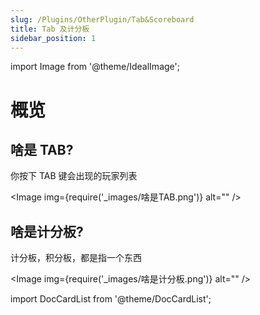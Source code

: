 ```yaml
---
slug: /Plugins/OtherPlugin/Tab&Scoreboard
title: Tab 及计分板
sidebar_position: 1
---
```


import Image from '@theme/IdealImage';

# 概览

## 啥是 TAB?

你按下 TAB 键会出现的玩家列表

<Image img={require('_images/啥是TAB.png')} alt="" />

## 啥是计分板?

计分板，积分板，都是指一个东西

<Image img={require('_images/啥是计分板.png')} alt="" />

import DocCardList from '@theme/DocCardList';

<DocCardList />
